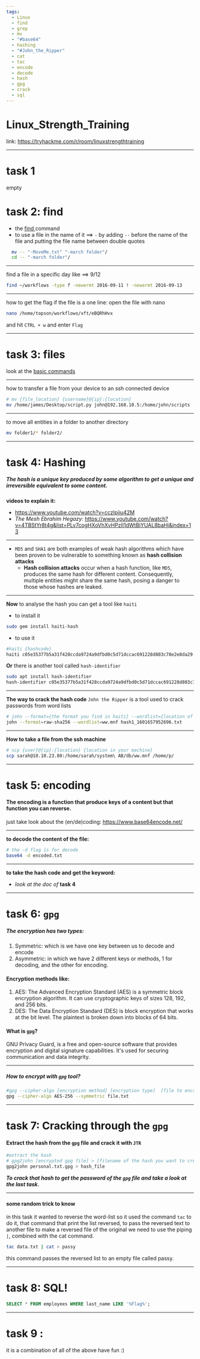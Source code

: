 ```yaml
---
tags:
  - Linux
  - find
  - grep
  - mv
  - "#base64"
  - hashing
  - "#John_the_Ripper"
  - cat
  - tac
  - encode
  - decode
  - hash
  - gpg
  - crack
  - sql
---
```


# Linux_Strength_Training

link: https://tryhackme.com/r/room/linuxstrengthtraining

---

# task 1
empty
# task 2: find

* the [find ](Ch1_Sec2_Basic_Commands.md)command
* to use a file in the name of it ==> `-` by adding `--` before the name of the file and putting the file name between double quotes
```bash
  mv -- "-MoveMe.txt" "-march folder"/
  cd -- "-march folder"/
```  
----

find a file in a specific day like ==> 9/12
```bash   
find ~/workflows -type f -newermt 2016-09-11 ! -newermt 2016-09-13
```
---

how to get the flag if the file is a one line: open the file with nano
```bash
nano /home/topson/workflows/xft/eBQRhHvx
```
and hit `CTRL + w` and enter `Flag`

----

# task 3: files

look at the [basic commands](Ch1_Sec2_Basic_Commands.md)

---

how to transfer a file from your device to an ssh connected device
  ```bash
# mv {file_location} {username}@{ip}:{location}
mv /home/james/Desktop/script.py john@192.168.10.5:/home/john/scripts
```
---

to move all entities in a folder to another directory
```bash
mv folder1/* folder2/
```
---

# task 4: Hashing

##### The hash is a unique key produced by some algorithm to get a unique and irreversible equivalent to some content.
**videos to explain it:**
- https://www.youtube.com/watch?v=cczlpiiu42M
- *The Mesh Ebrahim Hegazy:*
  https://www.youtube.com/watch?v=4TBStYr8t4g&list=PLv7cogHXoVhXvHPzIl1dWtBiYUAL8baHj&index=13
___

- `MD5` and `SHA1` are both examples of weak hash algorithms which have been proven to be vulnerable to something known as **hash collision attacks** 
	- **Hash collision attacks** occur when a hash function, like `MD5`, produces the same hash for different content. Consequently, multiple entities might share the same hash, posing a danger to those whose hashes are leaked.
---
**Now** to analyse the hash you can get a tool like `haiti`
- to install it
```bash
sudo gem install haiti-hash
```
- to use it
```bash
#haiti {hashcode}
haiti c05e35377b5a31f428ccda9724a9dfbd0c5d71dccac691228d803c78e2e8da29
```
**Or** there is another tool called `hash-identifier`
```bash
sudo apt install hash-identifier
hash-identifier c05e35377b5a31f428ccda9724a9dfbd0c5d71dccac691228d803c78e2e8da29
```

---
**The way to crack the hash code**
`John the Ripper` is a tool used to crack passwords from word lists
```bash
# john --format={the format you find in haiti} --wordlist={location of the word list} {the location of the hashcode-file}
john --format=raw-sha256 --wordlist=ww.mnf hash1_1601657952696.txt 
```
---
**How to take a file from the ssh machine**
```bash
# scp {user}@{ip}:{location} {location in your machine}
scp sarah@10.10.23.80:/home/sarah/system\ AB/db/ww.mnf /home/p/
```
---
# task 5: encoding

#### The encoding is a function that produce keys of a content but that function you can reverse.

just take look about the (en/de)coding: https://www.base64encode.net/

---

**to decode the content of the file:**
```bash
# the -d flag is for decode
base64 -d encoded.txt
```
---
**to take the hash code and get the keyword:**
- *look at the doc of* **task 4**

---
# task 6: `gpg`

##### The encryption has two  types:
1. Symmetric: which is we have one key between us to decode and encode
2. Asymmetric: in which we have 2 different keys or methods, 1 for decoding, and the other for encoding.
#### Encryption methods like:
1. AES: The Advanced Encryption Standard (AES) is a symmetric block encryption algorithm. It can use cryptographic keys of sizes 128, 192, and 256 bits.
2. DES: The Data Encryption Standard (DES) is block encryption that works at the bit level. The plaintext is broken down into blocks of 64 bits.
#### What is `gpg`?
GNU Privacy Guard, is a free and open-source software that provides encryption and digital signature capabilities. It's used for securing communication and data integrity.

---

##### How to encrypt with `gpg` tool?
```bash
#gpg --cipher-algo [encryption method] [encryption type]  [file to encrypt]
gpg --cipher-algo AES-256 --symmetric file.txt
```

---
# task 7: Cracking through the `gpg`

#### Extract the hash from the `gpg` file and crack it with `JTR`
```bash
#extract the hash
# gpg2john [encrypted gpg file] > [filename of the hash you want to create]
gpg2john personal.txt.gpg > hash_file
```

***To crack that hash to get the password  of the `gpg` file  and take a look at the last task.***

---
#### some random trick to know
in this task it wanted to reverse the word-list so it used the command `tac` to do it, that command that print the list reversed, to pass the reversed text to another file to make a reversed file of the original we need to use the piping `|`, combined with the cat command. 
```bash
tac data.txt | cat > passy
```
this command passes the reversed list to an empty file called passy.
___
# task 8: SQL!
```sql
SELECT * FROM employees WHERE last_name LIKE '%Flag%';
```
---
# task 9 : 

it is a combination of all of the above have fun :)